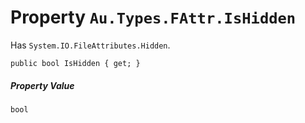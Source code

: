 # Property `Au.Types.FAttr.IsHidden`

Has `System.IO.FileAttributes.Hidden`.

```
public bool IsHidden { get; }
```

##### Property Value

`bool`